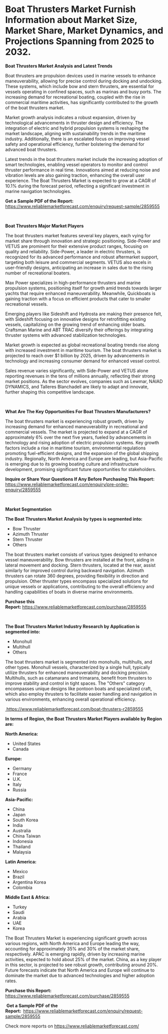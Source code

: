 <p><h1>Boat Thrusters Market Furnish Information about Market Size, Market Share, Market Dynamics, and Projections Spanning from 2025 to 2032.</h1></p><p><strong>Boat Thrusters Market Analysis and Latest Trends</strong></p>
<p><p>Boat thrusters are propulsion devices used in marine vessels to enhance maneuverability, allowing for precise control during docking and undocking. These systems, which include bow and stern thrusters, are essential for vessels operating in confined spaces, such as marinas and busy ports. The increasing demand for recreational boating, coupled with the rise in commercial maritime activities, has significantly contributed to the growth of the boat thrusters market.</p><p>Market growth analysis indicates a robust expansion, driven by technological advancements in thruster design and efficiency. The integration of electric and hybrid propulsion systems is reshaping the market landscape, aligning with sustainability trends in the maritime industry. Additionally, there is an escalated focus on improving vessel safety and operational efficiency, further bolstering the demand for advanced boat thrusters.</p><p>Latest trends in the boat thrusters market include the increasing adoption of smart technologies, enabling vessel operators to monitor and control thruster performance in real time. Innovations aimed at reducing noise and vibration levels are also gaining traction, enhancing the overall user experience. The Boat Thrusters Market is expected to grow at a CAGR of 10.1% during the forecast period, reflecting a significant investment in marine navigation technologies.</p></p>
<p><strong>Get a Sample PDF of the Report:&nbsp;</strong> <a href="https://www.reliablemarketforecast.com/enquiry/request-sample/2859555?utm_campaign=2284&utm_medium=2&utm_source=Github&utm_content=ia&utm_term=12032025&utm_id=boat-thrusters">https://www.reliablemarketforecast.com/enquiry/request-sample/2859555</a></p>
<p>&nbsp;</p>
<p><strong>Boat Thrusters Major Market Players</strong></p>
<p><p>The boat thrusters market features several key players, each vying for market share through innovation and strategic positioning. Side-Power and VETUS are prominent for their extensive product ranges, focusing on quality and reliability. Side-Power, a leader in electric thrusters, is recognized for its advanced performance and robust aftermarket support, targeting both leisure and commercial segments. VETUS also excels in user-friendly designs, anticipating an increase in sales due to the rising number of recreational boaters.</p><p>Max Power specializes in high-performance thrusters and marine propulsion systems, positioning itself for growth amid trends towards larger yachts that require enhanced maneuverability. Meanwhile, Quickboats is gaining traction with a focus on efficient products that cater to smaller recreational vessels.</p><p>Emerging players like Sideshift and Hydrosta are making their presence felt, with Sideshift focusing on innovative designs for retrofitting existing vessels, capitalizing on the growing trend of enhancing older boats. Craftsman Marine and ABT TRAC diversify their offerings by integrating thruster systems with advanced stabilization technologies.</p><p>Market growth is expected as global recreational boating trends rise along with increased investment in maritime tourism. The boat thrusters market is projected to reach over $1 billion by 2025, driven by advancements in technology and increasing consumer demand for enhanced vessel control.</p><p>Sales revenue varies significantly, with Side-Power and VETUS alone reporting revenues in the tens of millions annually, reflecting their strong market positions. As the sector evolves, companies such as Lewmar, NAIAD DYNAMICS, and Talleres Blanchadell are likely to adapt and innovate, further shaping this competitive landscape.</p></p>
<p>&nbsp;</p>
<p><strong>What Are The Key Opportunities For Boat Thrusters Manufacturers?</strong></p>
<p><p>The boat thrusters market is experiencing robust growth, driven by increasing demand for enhanced maneuverability in recreational and commercial vessels. The market is projected to expand at a CAGR of approximately 6% over the next five years, fueled by advancements in technology and rising adoption of electric propulsion systems. Key growth factors include a rise in maritime tourism, environmental regulations promoting fuel-efficient designs, and the expansion of the global shipping industry. Regionally, North America and Europe are leading, but Asia-Pacific is emerging due to its growing boating culture and infrastructure development, promising significant future opportunities for stakeholders.</p></p>
<p><strong>Inquire or Share Your Questions If Any Before Purchasing This Report:</strong> <a href="https://www.reliablemarketforecast.com/enquiry/pre-order-enquiry/2859555?utm_campaign=2284&utm_medium=2&utm_source=Github&utm_content=ia&utm_term=12032025&utm_id=boat-thrusters">https://www.reliablemarketforecast.com/enquiry/pre-order-enquiry/2859555</a></p>
<p>&nbsp;</p>
<p><strong>Market Segmentation</strong></p>
<p><strong>The Boat Thrusters Market Analysis by types is segmented into:</strong></p>
<p><ul><li>Bow Thruster</li><li>Azimuth Thruster</li><li>Stern Thruster</li><li>Others</li></ul></p>
<p><p>The boat thrusters market consists of various types designed to enhance vessel maneuverability. Bow thrusters are installed at the front, aiding in lateral movement and docking. Stern thrusters, located at the rear, assist similarly for improved control during backward navigation. Azimuth thrusters can rotate 360 degrees, providing flexibility in direction and propulsion. Other thruster types encompass specialized solutions for unique vessels or applications, contributing to the overall efficiency and handling capabilities of boats in diverse marine environments.</p></p>
<p><strong>Purchase this Report:&nbsp;</strong><a href="https://www.reliablemarketforecast.com/purchase/2859555?utm_campaign=2284&utm_medium=2&utm_source=Github&utm_content=ia&utm_term=12032025&utm_id=boat-thrusters">https://www.reliablemarketforecast.com/purchase/2859555</a></p>
<p>&nbsp;</p>
<p><strong>The Boat Thrusters Market Industry Research by Application is segmented into:</strong></p>
<p><ul><li>Monohull</li><li>Multihull</li><li>Others</li></ul></p>
<p><p>The boat thrusters market is segmented into monohulls, multihulls, and other types. Monohull vessels, characterized by a single hull, typically utilize thrusters for enhanced maneuverability and docking precision. Multihulls, such as catamarans and trimarans, benefit from thrusters to improve stability and control in tight spaces. The "Others" category encompasses unique designs like pontoon boats and specialized craft, which also employ thrusters to facilitate easier handling and navigation in various environments, enhancing overall operational efficiency.</p></p>
<p><a href="https://www.reliablemarketforecast.com/boat-thrusters-r2859555?utm_campaign=2284&utm_medium=2&utm_source=Github&utm_content=ia&utm_term=12032025&utm_id=boat-thrusters">&nbsp;https://www.reliablemarketforecast.com/boat-thrusters-r2859555</a></p>
<p><strong>In terms of Region, the Boat Thrusters Market Players available by Region are:</strong></p>
<p>
    <p> <strong> North America: </strong>
        <ul>
            <li>United States</li>
            <li>Canada</li>
        </ul>
        </p> 
    <p> <strong> Europe: </strong>
        <ul>
            <li>Germany</li>
            <li>France</li>
            <li>U.K.</li>
            <li>Italy</li>
            <li>Russia</li>
        </ul>
        </p> 
    <p> <strong> Asia-Pacific: </strong>
        <ul>
            <li>China</li>
            <li>Japan</li>
            <li>South Korea</li>
            <li>India</li>
            <li>Australia</li>
            <li>China Taiwan</li>
            <li>Indonesia</li>
            <li>Thailand</li>
            <li>Malaysia</li>
        </ul>
        </p> 
    <p> <strong> Latin America: </strong>
        <ul>
            <li>Mexico</li>
            <li>Brazil</li>
            <li>Argentina Korea</li>
            <li>Colombia</li>
        </ul>
        </p> 
    <p> <strong> Middle East & Africa: </strong>
        <ul>
            <li>Turkey</li>
            <li>Saudi</li>
            <li>Arabia</li>
            <li>UAE</li>
            <li>Korea</li>
        </ul>
    </p>
    </p>
<p><p>The Boat Thrusters Market is experiencing significant growth across various regions, with North America and Europe leading the way, accounting for approximately 35% and 30% of the market share, respectively. APAC is emerging rapidly, driven by increasing marine activities, expected to hold about 25% of the market. China, as a key player in this sector, is projected to see robust growth, contributing around 20%. Future forecasts indicate that North America and Europe will continue to dominate the market due to advanced technologies and higher adoption rates.</p></p>
<p><strong>Purchase this Report: </strong><a href="https://www.reliablemarketforecast.com/purchase/2859555?utm_campaign=2284&utm_medium=2&utm_source=Github&utm_content=ia&utm_term=12032025&utm_id=boat-thrusters">https://www.reliablemarketforecast.com/purchase/2859555</a></p>
<p>&nbsp;<strong>Get a Sample PDF of the Report:&nbsp;&nbsp;</strong><a href="https://www.reliablemarketforecast.com/enquiry/request-sample/2859555?utm_campaign=2284&utm_medium=2&utm_source=Github&utm_content=ia&utm_term=12032025&utm_id=boat-thrusters">https://www.reliablemarketforecast.com/enquiry/request-sample/2859555</a></p>
<p><strong></strong></p>
<p>Check more reports on <a href="https://www.reliablemarketforecast.com/?utm_campaign=2284&utm_medium=2&utm_source=Github&utm_content=ia&utm_term=12032025&utm_id=boat-thrusters">https://www.reliablemarketforecast.com/</a></p>